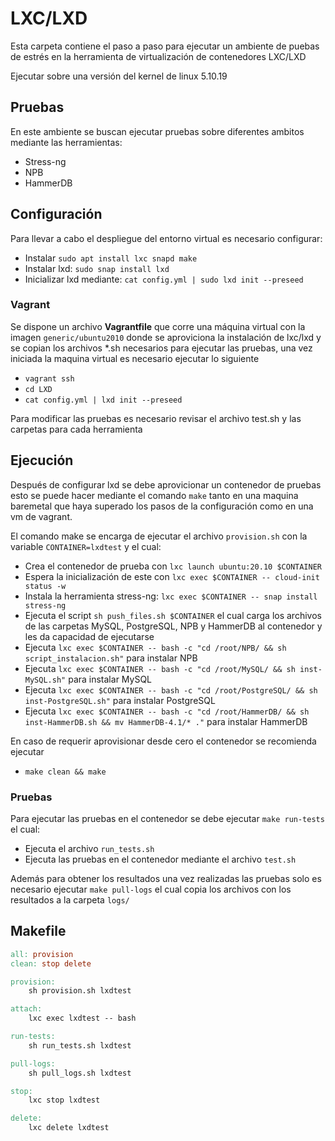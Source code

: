 # LXC/LXD

Esta carpeta contiene el paso a paso para ejecutar un ambiente de puebas de estrés en la herramienta de virtualización de contenedores LXC/LXD

Ejecutar sobre una versión del kernel de linux 5.10.19

## Pruebas

En este ambiente se buscan ejecutar pruebas sobre diferentes ambitos mediante las herramientas:

- Stress-ng
- NPB
- HammerDB

## Configuración

Para llevar a cabo el despliegue del entorno virtual es necesario configurar:

- Instalar `sudo apt install lxc snapd make`
- Instalar lxd: `sudo snap install lxd`
- Inicializar lxd mediante: `cat config.yml | sudo lxd init --preseed`

### Vagrant

Se dispone un archivo **Vagrantfile** que corre una máquina virtual con la imagen `generic/ubuntu2010` donde se aproviciona la instalación de lxc/lxd y se copian los archivos *.sh necesarios para ejecutar las pruebas, una vez iniciada la maquina virtual es necesario ejecutar lo siguiente

- `vagrant ssh`
- `cd LXD`
- `cat config.yml | lxd init --preseed`

Para modificar las pruebas es necesario revisar el archivo test.sh y las carpetas para cada herramienta

## Ejecución

Después de configurar lxd se debe aprovicionar un contenedor de pruebas esto se puede hacer mediante el comando `make` tanto en una maquina baremetal que haya superado los pasos de la configuración como en una vm de vagrant.

El comando make se encarga de ejecutar el archivo `provision.sh` con la variable `CONTAINER=lxdtest` y el cual:

- Crea el contenedor de prueba con `lxc launch ubuntu:20.10 $CONTAINER`
- Espera la inicialización de este con `lxc exec $CONTAINER -- cloud-init status -w`
- Instala la herramienta stress-ng: `lxc exec $CONTAINER -- snap install stress-ng`
- Ejecuta el script `sh push_files.sh $CONTAINER` el cual carga los archivos de las carpetas MySQL, PostgreSQL, NPB y HammerDB al contenedor y les da capacidad de ejecutarse
- Ejecuta `lxc exec $CONTAINER -- bash -c "cd /root/NPB/ && sh script_instalacion.sh"` para instalar NPB
- Ejecuta `lxc exec $CONTAINER -- bash -c "cd /root/MySQL/ && sh inst-MySQL.sh"` para instalar MySQL
- Ejecuta `lxc exec $CONTAINER -- bash -c "cd /root/PostgreSQL/ && sh inst-PostgreSQL.sh"` para instalar PostgreSQL
- Ejecuta `lxc exec $CONTAINER -- bash -c "cd /root/HammerDB/ && sh inst-HammerDB.sh && mv HammerDB-4.1/* ."`  para instalar HammerDB

En caso de requerir aprovisionar desde cero el contenedor se recomienda ejecutar

- `make clean && make`

### Pruebas

Para ejecutar las pruebas en el contenedor se debe ejecutar `make run-tests` el cual:

- Ejecuta el archivo `run_tests.sh`
- Ejecuta las pruebas en el contenedor mediante el archivo `test.sh`

Además para obtener los resultados una vez realizadas las pruebas solo es necesario ejecutar `make pull-logs` el cual copia los archivos con los resultados a la carpeta `logs/`

## Makefile

```Makefile
all: provision
clean: stop delete

provision:
	sh provision.sh lxdtest

attach:
	lxc exec lxdtest -- bash

run-tests:
	sh run_tests.sh lxdtest

pull-logs:
	sh pull_logs.sh lxdtest

stop:
	lxc stop lxdtest

delete:
	lxc delete lxdtest
```